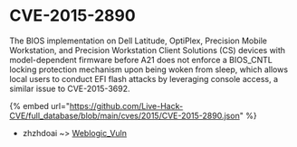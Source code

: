 # CVE-2015-2890

The BIOS implementation on Dell Latitude, OptiPlex, Precision Mobile Workstation, and Precision Workstation Client Solutions (CS) devices with model-dependent firmware before A21 does not enforce a BIOS_CNTL locking protection mechanism upon being woken from sleep, which allows local users to conduct EFI flash attacks by leveraging console access, a similar issue to CVE-2015-3692.

{% embed url="https://github.com/Live-Hack-CVE/full_database/blob/main/cves/2015/CVE-2015-2890.json" %}


* zhzhdoai ~> [Weblogic_Vuln](https://zeste.alice-snow.ru/2015/database/cve-2015-2890/weblogic_vuln-zhzhdoai)